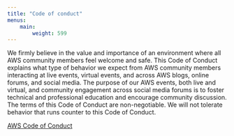 ```yaml
---
title: "Code of conduct"
menus:
    main:
        weight: 599
---
```


We firmly believe in the value and importance of an environment where all AWS community members feel welcome and safe. This Code of Conduct explains what type of behavior we expect from AWS community members interacting at live events, virtual events, and across AWS blogs, online forums, and social media. The purpose of our AWS events, both live and virtual, and community engagement across social media forums is to foster technical and professional education and encourage community discussion. The terms of this Code of Conduct are non-negotiable. We will not tolerate behavior that runs counter to this Code of Conduct.

[AWS Code of Conduct](https://aws.amazon.com/codeofconduct/)